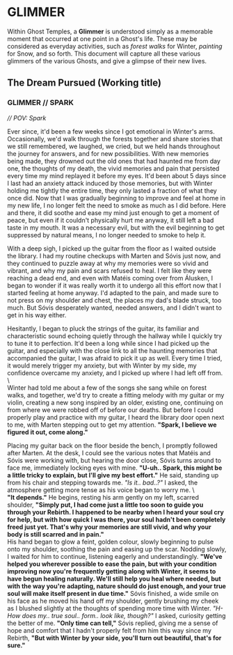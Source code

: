 # GLIMMER
Within Ghost Temples, a **Glimmer** is understood simply as a memorable moment that occurred at one point in a Ghost's life. These may be considered as everyday activities, such as *forest walks* for Winter, *painting* for Snow, and so forth. This document will capture all these various glimmers of the various Ghosts, and give a glimpse of their new lives.

## The Dream Pursued (Working title)
### GLIMMER // SPARK
*// POV: Spark*   
  
Ever since, it'd been a few weeks since I got emotional in Winter's arms. Occasionally, we'd walk through the forests together and share stories that we still remembered, we laughed, we cried, but we held hands throughout the journey for answers, and for new possibilities. With new memories being made, they drowned out the old ones that had haunted me from day one, the thoughts of my death, the vivid memories and pain that persisted every time my mind replayed it before my eyes. It'd been about 5 days since I last had an anxiety attack induced by those memories, but with Winter holding me tightly the entire time, they only lasted a fraction of what they once did. Now that I was gradually beginning to improve and feel at home in my new life, I no longer felt the need to smoke as much as I did before. Here and there, it did soothe and ease my mind just enough to get a moment of peace, but even if it couldn't physically hurt me anyway, it still left a bad taste in my mouth. It was a necessary evil, but with the evil beginning to get suppressed by natural means, I no longer needed to smoke to help it.  
  
With a deep sigh, I picked up the guitar from the floor as I waited outside the library. I had my routine checkups with Marten and Sóvis just now, and they continued to puzzle away at why my memories were so vivid and vibrant, and why my pain and scars refused to heal. I felt like they were reaching a dead end, and even with Matéis coming over from Álusken, I began to wonder if it was really worth it to undergo all this effort now that I started feeling at home anyway. I'd adapted to the pain, and made sure to not press on my shoulder and chest, the places my dad's blade struck, too much. But Sóvis desperately wanted, needed answers, and I didn't want to get in his way either.  
  
Hesitantly, I began to pluck the strings of the guitar, its familiar and characteristic sound echoing quietly through the hallway while I quickly try to tune it to perfection. It'd been a long while since I had picked up the guitar, and especially with the close link to all the haunting memories that accompanied the guitar, I was afraid to pick it up as well. Every time I tried, it would merely trigger my anxiety, but with Winter by my side, my confidence overcame my anxiety, and I picked up where I had left off from. \  
Winter had told me about a few of the songs she sang while on forest walks, and together, we'd try to create a fitting melody with my guitar or my violin, creating a new song inspired by an older, existing one, continuing on from where we were robbed off of before our deaths. But before I could properly play and practice with my guitar, I heard the library door open next to me, with Marten stepping out to get my attention. **"Spark, I believe we figured it out, come along."**  
  
Placing my guitar back on the floor beside the bench, I promptly followed after Marten. At the desk, I could see the various notes that Matéis and Sóvis were working with, but hearing the door close, Sóvis turns around to face me, immediately locking eyes with mine. **"U-uh.. Spark, this might be a little tricky to explain, but I'll give my best effort."** He said, standing up from his chair and stepping towards me. *"Is it.. bad..?"* I asked, the atmosphere getting more tense as his voice began to worry me. \  
**"It depends."** He begins, resting his arm gently on my left, scarred shoulder, **"Simply put, I had come just a little too soon to guide you through your Rebirth. I happened to be nearby when I heard your soul cry for help, but with how quick I was there, your soul hadn't been completely freed just yet. That's why your memories are still vivid, and why your body is still scarred and in pain."**  
His hand began to glow a feint, golden colour, slowly beginning to pulse onto my shoulder, soothing the pain and easing up the scar. Nodding slowly, I waited for him to continue, listening eagerly and understandingly. **"We've helped you wherever possible to ease the pain, but with your condition improving now you're frequently getting along with Winter, it seems to have begun healing naturally. We'll still help you heal where needed, but with the way you're adapting, nature should do just enough, and your true soul will make itself present in due time."** Sóvis finished, a wide smile on his face as he moved his hand off my shoulder, gently brushing my cheek as I blushed slightly at the thoughts of spending more time with Winter. *"H-How does my.. true soul.. form.. look like, though?"* I asked, curiosity getting the better of me. **"Only time can tell,"** Sóvis replied, giving me a sense of hope and comfort that I hadn't properly felt from him this way since my Rebirth, **"But with Winter by your side, you'll turn out beautiful, that's for sure."**